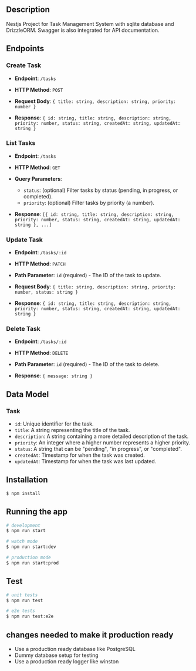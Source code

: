 
## Description

Nestjs Project for Task Management System with sqlite database and DrizzleORM. Swagger is also integrated for API documentation.

## Endpoints

### Create Task

- **Endpoint**: `/tasks`
- **HTTP Method**: `POST`
- **Request Body**: 
  `{ title: string, description: string, priority: number }`
  
- **Response**: 
  `{ id: string, title: string, description: string, priority: number, status: string, createdAt: string, updatedAt: string }`

### List Tasks

- **Endpoint**: `/tasks`
- **HTTP Method**: `GET`
- **Query Parameters**:
  - `status`: (optional) Filter tasks by status (pending, in progress, or completed).
  - `priority`: (optional) Filter tasks by priority (a number).
  
- **Response**: 
  `[{ id: string, title: string, description: string, priority: number, status: string, createdAt: string, updatedAt: string }, ...]`

### Update Task

- **Endpoint**: `/tasks/:id`
- **HTTP Method**: `PATCH`
- **Path Parameter**: `id` (required) - The ID of the task to update.
- **Request Body**: 
  `{ title: string, description: string, priority: number, status: string }`
  
- **Response**: 
  `{ id: string, title: string, description: string, priority: number, status: string, createdAt: string, updatedAt: string }`

### Delete Task

- **Endpoint**: `/tasks/:id`
- **HTTP Method**: `DELETE`
- **Path Parameter**: `id` (required) - The ID of the task to delete.
  
- **Response**: 
  `{ message: string }`

## Data Model

### Task

- `id`: Unique identifier for the task.
- `title`: A string representing the title of the task.
- `description`: A string containing a more detailed description of the task.
- `priority`: An integer where a higher number represents a higher priority.
- `status`: A string that can be "pending", "in progress", or "completed".
- `createdAt`: Timestamp for when the task was created.
- `updatedAt`: Timestamp for when the task was last updated.

## Installation

```bash
$ npm install
```

## Running the app

```bash
# development
$ npm run start

# watch mode
$ npm run start:dev

# production mode
$ npm run start:prod
```

## Test

```bash
# unit tests
$ npm run test

# e2e tests
$ npm run test:e2e


```

## changes needed to make it production ready
- Use a production ready database like PostgreSQL
- Dummy database setup for testing
- Use a production ready logger like winston

